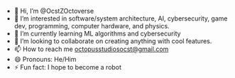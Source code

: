 - 👋 Hi, I’m @OcstZOctoverse
- 👀 I’m interested in software/system architecture, AI, cybersecurity, game dev, programming, computer hardware, and physics.
- 🌱 I’m currently learning ML algorithms and cybersecurity
- 💞️ I’m looking to collaborate on creating anything with cool features.
- 📫 How to reach me octopusstudiosocst@gmail.com
- 😄 Pronouns: He/Him
- ⚡ Fun fact: I hope to become a robot

<!---
OcstZOctoverse/OcstZOctoverse is a ✨ special ✨ repository because its `README.md` (this file) appears on your GitHub profile.
You can click the Preview link to take a look at your changes.
--->
